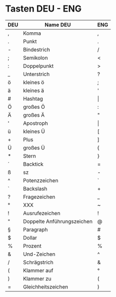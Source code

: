 # Tasten DEU - ENG
|DEU|Name DEU|ENG|
|---|---|---|
|,|Komma|,|
|.|Punkt|.|
|-|Bindestrich|/|
|;|Semikolon|<|
|:|Doppelpunkt|>|
|_|Unterstrich|?|
|ö|kleines ö|;|
|ä|kleines ä|'|
|#|Hashtag|\|
|Ö|großes Ö|:|
|Ä|großes Ä|"|
|'|Apostroph|\||
|ü|kleines Ü|\[|
|+|Plus|\]|
|Ü|großes Ü|{|
|\*|Stern|\}|
|´|Backtick|=|
|ß|sz|-|
|^|Potenzzeichen|\`|
|\`|Backslash|+|
|?|Fragezeichen|_|
|°|XXX|~|
|!|Ausrufezeichen|!|
|"|Doppelte Anführungszeichen|@|
|§|Paragraph|#|
|$|Dollar|$|
|%|Prozent|%|
|&|Und-Zeichen|^|
|/|Schrägstrich|&|
|(|Klammer auf|°|
|)|Klammer zu|(|
|=|Gleichheitszeichen|)|
